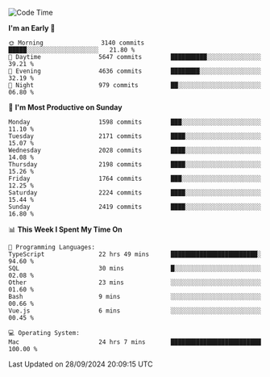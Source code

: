 <!--START_SECTION:waka-->
![Code Time](http://img.shields.io/badge/Code%20Time-4%2C394%20hrs%2047%20mins-blue)

**I'm an Early 🐤** 

```text
🌞 Morning                3140 commits        █████░░░░░░░░░░░░░░░░░░░░   21.80 % 
🌆 Daytime                5647 commits        ██████████░░░░░░░░░░░░░░░   39.21 % 
🌃 Evening                4636 commits        ████████░░░░░░░░░░░░░░░░░   32.19 % 
🌙 Night                  979 commits         ██░░░░░░░░░░░░░░░░░░░░░░░   06.80 % 
```
📅 **I'm Most Productive on Sunday** 

```text
Monday                   1598 commits        ███░░░░░░░░░░░░░░░░░░░░░░   11.10 % 
Tuesday                  2171 commits        ████░░░░░░░░░░░░░░░░░░░░░   15.07 % 
Wednesday                2028 commits        ████░░░░░░░░░░░░░░░░░░░░░   14.08 % 
Thursday                 2198 commits        ████░░░░░░░░░░░░░░░░░░░░░   15.26 % 
Friday                   1764 commits        ███░░░░░░░░░░░░░░░░░░░░░░   12.25 % 
Saturday                 2224 commits        ████░░░░░░░░░░░░░░░░░░░░░   15.44 % 
Sunday                   2419 commits        ████░░░░░░░░░░░░░░░░░░░░░   16.80 % 
```


📊 **This Week I Spent My Time On** 

```text
💬 Programming Languages: 
TypeScript               22 hrs 49 mins      ████████████████████████░   94.60 % 
SQL                      30 mins             █░░░░░░░░░░░░░░░░░░░░░░░░   02.08 % 
Other                    23 mins             ░░░░░░░░░░░░░░░░░░░░░░░░░   01.60 % 
Bash                     9 mins              ░░░░░░░░░░░░░░░░░░░░░░░░░   00.66 % 
Vue.js                   6 mins              ░░░░░░░░░░░░░░░░░░░░░░░░░   00.45 % 

💻 Operating System: 
Mac                      24 hrs 7 mins       █████████████████████████   100.00 % 
```


 Last Updated on 28/09/2024 20:09:15 UTC
<!--END_SECTION:waka-->
